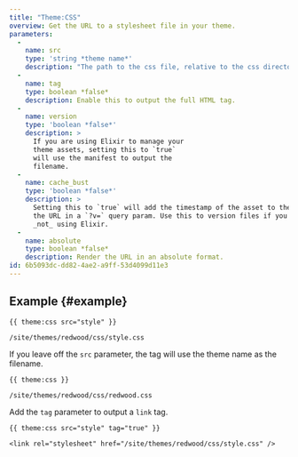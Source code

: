 ```yaml
---
title: "Theme:CSS"
overview: Get the URL to a stylesheet file in your theme.
parameters:
  -
    name: src
    type: 'string *theme name*'
    description: "The path to the css file, relative to the css directory.  You can leave off the extension, we know it's a .css file."
  -
    name: tag
    type: boolean *false*
    description: Enable this to output the full HTML tag.
  -
    name: version
    type: 'boolean *false*'
    description: >
      If you are using Elixir to manage your
      theme assets, setting this to `true`
      will use the manifest to output the
      filename.
  -
    name: cache_bust
    type: 'boolean *false*'
    description: >
      Setting this to `true` will add the timestamp of the asset to the end of
      the URL in a `?v=` query param. Use this to version files if you are
      _not_ using Elixir.
  -
    name: absolute
    type: boolean *false*
    description: Render the URL in an absolute format.
id: 6b5093dc-dd82-4ae2-a9ff-53d4099d11e3
---
```

## Example {#example}
```
{{ theme:css src="style" }}
```
``` .language-output
/site/themes/redwood/css/style.css
```

If you leave off the `src` parameter, the tag will use the theme name as the filename.

```
{{ theme:css }}
```

``` .language-output
/site/themes/redwood/css/redwood.css
```

Add the `tag` parameter to output a `link` tag.

```
{{ theme:css src="style" tag="true" }}
```
``` .language-output
<link rel="stylesheet" href="/site/themes/redwood/css/style.css" />
```
